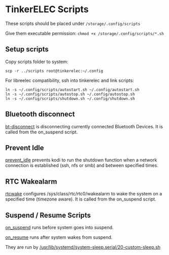 # TinkerELEC Scripts

These scripts should be placed under `/storage/.config/scripts`

Give them executable permission: `chmod +x /storage/.config/scripts/*.sh`

## Setup scripts

Copy scripts folder to system:
```
scp -r ../scripts root@tinkerelec:~/.config
```

For libreelec compatibility, ssh into tinkerelec and link scripts:
```
ln -s ~/.config/scripts/autostart.sh ~/.config/autostart.sh
ln -s ~/.config/scripts/autostop.sh ~/.config/autostop.sh
ln -s ~/.config/scripts/shutdown.sh ~/.config/shutdown.sh
```

## Bluetooth disconnect

[bt-disconnect](bt-disconnect.sh) is disconnecting currently connected Bluetooth Devices. It is called from the on_suspend script.

## Prevent Idle

[prevent_idle](prevent_idle.sh) prevents kodi to run the shutdown function when a network connection is established (ssh, nfs or smb) and between specified times.

## RTC Wakealarm

[rtcwake](rtcwake.sh) configures /sys/class/rtc/rtc0/wakealarm to wake the system on a specified time (timezone aware). It is called from the on_suspend script.

## Suspend / Resume Scripts

[on_suspend](on_suspend.sh) runs before system goes into suspend.

[on_resume](on_resume.sh) runs after system wakes from suspend.

They are run by [/usr/lib/systemd/system-sleep.serial/20-custom-sleep.sh](https://github.com/s7a7ic/TinkerELEC/blob/te-kodi21/packages/mediacenter/kodi/sleep.d.serial/20-custom-sleep.sh)
